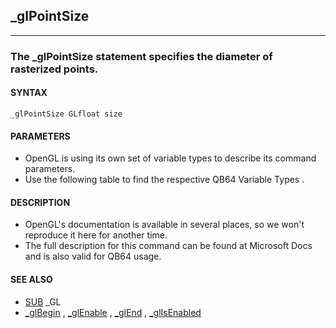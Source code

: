 ## _glPointSize
---

### The _glPointSize statement specifies the diameter of rasterized points.

#### SYNTAX

`_glPointSize GLfloat size`

#### PARAMETERS
* OpenGL is using its own set of variable types to describe its command parameters.
* Use the following table to find the respective QB64 Variable Types .


#### DESCRIPTION
* OpenGL's documentation is available in several places, so we won't reproduce it here for another time.
* The full description for this command can be found at Microsoft Docs and is also valid for QB64 usage.


#### SEE ALSO
* [SUB](./SUB.md) _GL
* [_glBegin](./_glBegin.md) , [_glEnable](./_glEnable.md) , [_glEnd](./_glEnd.md) , [_glIsEnabled](./_glIsEnabled.md)
